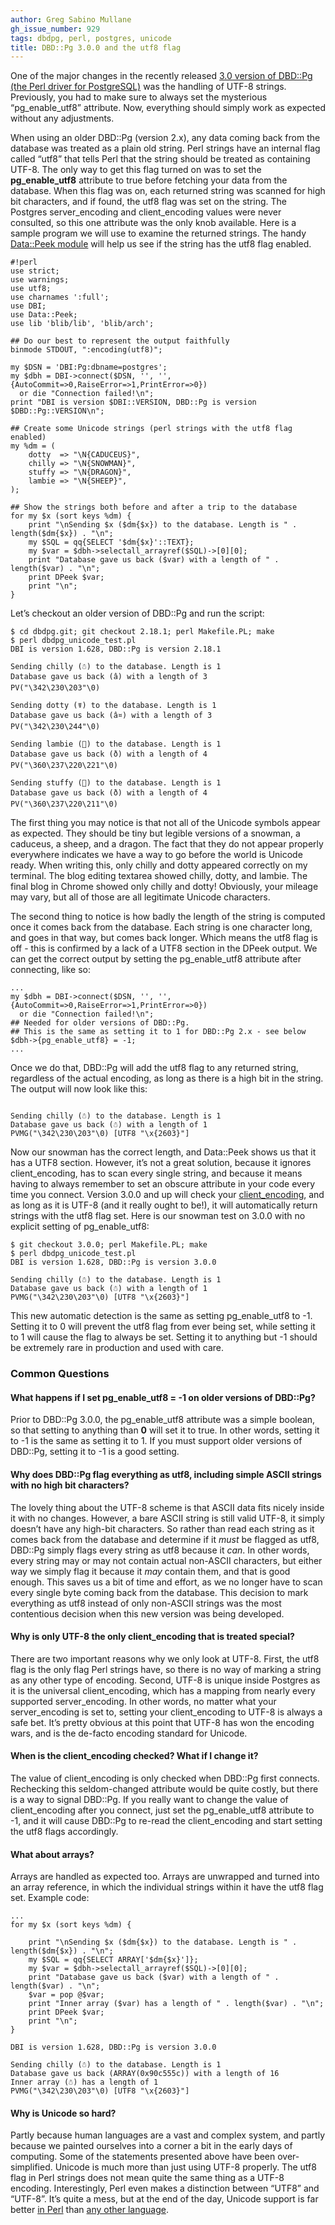 ```yaml
---
author: Greg Sabino Mullane
gh_issue_number: 929
tags: dbdpg, perl, postgres, unicode
title: DBD::Pg 3.0.0 and the utf8 flag
---
```




One of the major changes in the recently released [3.0 version of DBD::Pg (the Perl driver for PostgreSQL)](/blog/2014/02/07/perl-postgresql-driver-dbdpg-300) was the handling of UTF-8 strings. Previously, you had to make sure to always set the mysterious “pg_enable_utf8” attribute. Now, everything should simply work as expected without any adjustments.

When using an older DBD::Pg (version 2.x), any data coming back from the database was treated as a plain old string. Perl strings have an internal flag called “utf8” that tells Perl that the string should be treated as containing UTF-8. The only way to get this flag turned on was to set the **pg_enable_utf8** attribute to true before fetching your data from the database. When this flag was on, each returned string was scanned for high bit characters, and if found, the utf8 flag was set on the string. The Postgres server_encoding and client_encoding values were never consulted, so this one attribute was the only knob available. Here is a sample program we will use to examine the returned strings. The handy [Data::Peek module](http://search.cpan.org/~hmbrand/Data-Peek/Peek.pm) will help us see if the string has the utf8 flag enabled.

```
#!perl
use strict;
use warnings;
use utf8;
use charnames ':full';
use DBI;
use Data::Peek;
use lib 'blib/lib', 'blib/arch';

## Do our best to represent the output faithfully
binmode STDOUT, ":encoding(utf8)";

my $DSN = 'DBI:Pg:dbname=postgres';
my $dbh = DBI->connect($DSN, '', '', {AutoCommit=>0,RaiseError=>1,PrintError=>0})
  or die "Connection failed!\n";                                            
print "DBI is version $DBI::VERSION, DBD::Pg is version $DBD::Pg::VERSION\n";

## Create some Unicode strings (perl strings with the utf8 flag enabled)
my %dm = (
    dotty  => "\N{CADUCEUS}",
    chilly => "\N{SNOWMAN}",
    stuffy => "\N{DRAGON}",
    lambie => "\N{SHEEP}",
);

## Show the strings both before and after a trip to the database
for my $x (sort keys %dm) {
    print "\nSending $x ($dm{$x}) to the database. Length is " . length($dm{$x}) . "\n";                                                                    
    my $SQL = qq{SELECT '$dm{$x}'::TEXT};             
    my $var = $dbh->selectall_arrayref($SQL)->[0][0];
    print "Database gave us back ($var) with a length of " . length($var) . "\n";
    print DPeek $var;
    print "\n";
}
```

Let’s checkout an older version of DBD::Pg and run the script:

```
$ cd dbdpg.git; git checkout 2.18.1; perl Makefile.PL; make
$ perl dbdpg_unicode_test.pl
DBI is version 1.628, DBD::Pg is version 2.18.1

Sending chilly (☃) to the database. Length is 1
Database gave us back (â) with a length of 3
PV("\342\230\203"\0)

Sending dotty (☤) to the database. Length is 1
Database gave us back (â¤) with a length of 3
PV("\342\230\244"\0)

Sending lambie (🐑) to the database. Length is 1
Database gave us back (ð) with a length of 4
PV("\360\237\220\221"\0)

Sending stuffy (🐉) to the database. Length is 1
Database gave us back (ð) with a length of 4
PV("\360\237\220\211"\0)

```

The first thing you may notice is that not all of the Unicode symbols appear as expected. They should be tiny but legible versions of a snowman, a caduceus, a sheep, and a dragon. The fact that they do not appear properly everywhere indicates we have a way to go before the world is Unicode ready. When writing this, only chilly and dotty appeared correctly on my terminal. The blog editing textarea showed chilly, dotty, and lambie. The final blog in Chrome showed only chilly and dotty! Obviously, your mileage may vary, but all of those are all legitimate Unicode characters.

The second thing to notice is how badly the length of the string is computed once it comes back from the database. Each string is one character long, and goes in that way, but comes back longer. Which means the utf8 flag is off - this is confirmed by a lack of a UTF8 section in the DPeek output. We can get the correct output by setting the pg_enable_utf8 attribute after connecting, like so:

```
...
my $dbh = DBI->connect($DSN, '', '', {AutoCommit=>0,RaiseError=>1,PrintError=>0})
  or die "Connection failed!\n";
## Needed for older versions of DBD::Pg.
## This is the same as setting it to 1 for DBD::Pg 2.x - see below
$dbh->{pg_enable_utf8} = -1;
...
```

Once we do that, DBD::Pg will add the utf8 flag to any returned string, regardless of the actual encoding, as long as there is a high bit in the string. The output will now look like this:

```

Sending chilly (☃) to the database. Length is 1
Database gave us back (☃) with a length of 1
PVMG("\342\230\203"\0) [UTF8 "\x{2603}"]

```

Now our snowman has the correct length, and Data::Peek shows us that it has a UTF8 section. However, it’s not a great solution, because it ignores client_encoding, has to scan every single string, and because it means having to always remember  to set an obscure attribute in your code every time you connect. Version 3.0.0 and up will check your [client_encoding](http://www.postgresql.org/docs/9.3/static/multibyte.html), and as long as it is UTF-8 (and it really ought to be!), it will automatically return strings with the utf8 flag set. Here is our snowman test on 3.0.0 with no explicit setting of pg_enable_utf8:

```
$ git checkout 3.0.0; perl Makefile.PL; make
$ perl dbdpg_unicode_test.pl
DBI is version 1.628, DBD::Pg is version 3.0.0

Sending chilly (☃) to the database. Length is 1
Database gave us back (☃) with a length of 1
PVMG("\342\230\203"\0) [UTF8 "\x{2603}"]

```

This new automatic detection is the same as setting pg_enable_utf8 to -1. Setting it to 0 will prevent the utf8 flag from ever being set, while setting it to 1 will cause the flag to always be set. Setting it to anything but -1 should be extremely rare in production and used with care.

### Common Questions

#### What happens if I set pg_enable_utf8 = -1 on older versions of DBD::Pg?

Prior to DBD::Pg 3.0.0, the pg_enable_utf8 attribute was a simple boolean, so that setting to anything than **0** will set it to true. In other words, setting it to -1 is the same as setting it to 1. If you must support older versions of DBD::Pg, setting it to -1 is a good setting.

#### Why does DBD::Pg flag everything as utf8, including simple ASCII strings with no high bit characters?

The lovely thing about the UTF-8 scheme is that ASCII data fits nicely inside it with no changes. However, a bare ASCII string is still valid UTF-8, it simply doesn’t have any high-bit characters. So rather than read each string as it comes back from the database and determine if it *must* be flagged as utf8, DBD::Pg simply flags every string as utf8 because it *can*. In other words, every string may or may not contain actual non-ASCII characters, but either way we simply flag it because it *may* contain them, and that is good enough. This saves us a bit of time and effort, as we no longer have to scan every single byte coming back from the database. This decision to mark everything as utf8 instead of only non-ASCII strings was the most contentious decision when this new version was being developed.

#### Why is only UTF-8 the only client_encoding that is treated special?

There are two important reasons why we only look at UTF-8. First, the utf8 flag is the only flag Perl strings have, so there is no way of marking a string as any other type of encoding. Second, UTF-8 is unique inside Postgres as it is the universal client_encoding, which has a mapping from nearly every supported server_encoding. In other words, no matter what your server_encoding is set to, setting your client_encoding to UTF-8 is always a safe bet. It’s pretty obvious at this point that UTF-8 has won the encoding wars, and is the de-facto encoding standard for Unicode.

#### When is the client_encoding checked? What if I change it?

The value of client_encoding is only checked when DBD::Pg first connects. Rechecking this seldom-changed attribute would be quite costly, but there is a way to signal DBD::Pg. If you really want to change the value of client_encoding after you connect, just set the pg_enable_utf8 attribute to -1, and it will cause DBD::Pg to re-read the client_encoding and start setting the utf8 flags accordingly.

#### What about arrays?

Arrays are handled as expected too. Arrays are unwrapped and turned into an array reference, in which the individual strings within it have the utf8 flag set. Example code:

```
...
for my $x (sort keys %dm) {

    print "\nSending $x ($dm{$x}) to the database. Length is " . length($dm{$x}) . "\n";
    my $SQL = qq{SELECT ARRAY['$dm{$x}']};
    my $var = $dbh->selectall_arrayref($SQL)->[0][0];
    print "Database gave us back ($var) with a length of " . length($var) . "\n";
    $var = pop @$var;
    print "Inner array ($var) has a length of " . length($var) . "\n";
    print DPeek $var;
    print "\n";
}

DBI is version 1.628, DBD::Pg is version 3.0.0

Sending chilly (☃) to the database. Length is 1
Database gave us back (ARRAY(0x90c555c)) with a length of 16
Inner array (☃) has a length of 1
PVMG("\342\230\203"\0) [UTF8 "\x{2603}"]

```

#### Why is Unicode so hard?

Partly because human languages are a vast and complex system, and partly because we painted ourselves into a corner a bit in the early days of computing. Some of the statements presented above have been over-simplified. Unicode is much more than just using UTF-8 properly. The utf8 flag in Perl strings does not mean quite the same thing as a UTF-8 encoding. Interestingly, Perl even makes a distinction between “UTF8” and “UTF-8”. It’s quite a mess, but at the end of the day, Unicode support is far better [in Perl](http://perldoc.perl.org/perlunicode.html) than [any other language](https://web.archive.org/web/20140306122242/https://dheeb.files.wordpress.com/2011/07/gbu.pdf).


